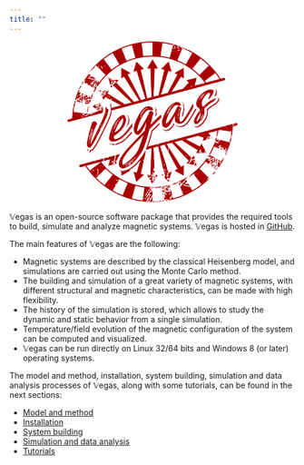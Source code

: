 ```yaml
---
title: ""
---
```


<p>
  <center><img width="300px" src="./images/vegas.png" alt=""/></center>
</p>

𝕍egas is an open-source software package that provides the required tools to build, simulate and analyze magnetic systems. 𝕍egas is hosted in [GitHub](https://github.com/jdalzatec/vegas).

The main features of 𝕍egas are the following:

* Magnetic systems are described by the classical Heisenberg model, and simulations are carried out using the Monte Carlo method.
* The building and simulation of a great variety of magnetic systems, with different structural and magnetic characteristics, can be made with high flexibility.
* The history of the simulation is stored, which allows to study the dynamic and static behavior from a single simulation. 
* Temperature/field evolution of the magnetic configuration of the system can be computed and visualized. 
* 𝕍egas can be run directly on Linux 32/64 bits and Windows 8 (or later) operating systems. 
 
The model and method, installation, system building, simulation and data analysis processes of 𝕍egas, along with some tutorials, can be found in the next sections:

* [Model and method](/vegas/model-and-method/)
* [Installation](/vegas/installation/)
* [System building](/vegas/system-building/)
* [Simulation and data analysis](/vegas/simulation-and-data-analysis/)
* [Tutorials](/vegas/examples/)